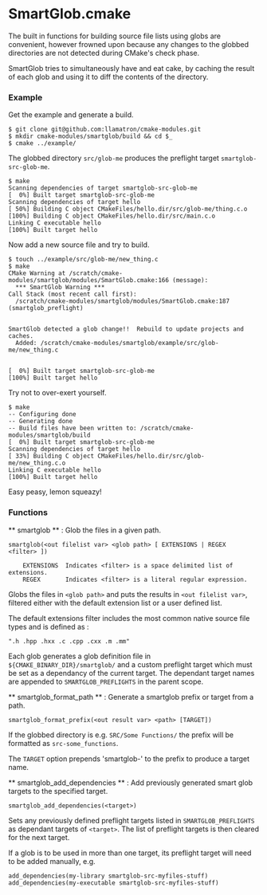 SmartGlob.cmake
===============

The built in functions for building source file lists using globs are convenient, however frowned upon because any changes to the globbed directories are not detected during CMake's check phase.

SmartGlob tries to simultaneously have and eat cake, by caching the result of each glob and using it to diff the contents of the directory.

### Example

Get the example and generate a build.

	$ git clone git@github.com:llamatron/cmake-modules.git
	$ mkdir cmake-modules/smartglob/build && cd $_
	$ cmake ../example/

The globbed directory `src/glob-me` produces the preflight target `smartglob-src-glob-me`.

	$ make
	Scanning dependencies of target smartglob-src-glob-me
	[  0%] Built target smartglob-src-glob-me
	Scanning dependencies of target hello
	[ 50%] Building C object CMakeFiles/hello.dir/src/glob-me/thing.c.o
	[100%] Building C object CMakeFiles/hello.dir/src/main.c.o
	Linking C executable hello
	[100%] Built target hello

Now add a new source file and try to build.

	$ touch ../example/src/glob-me/new_thing.c
	$ make
	CMake Warning at /scratch/cmake-modules/smartglob/modules/SmartGlob.cmake:166 (message):
	  *** SmartGlob Warning ***
	Call Stack (most recent call first):
	  /scratch/cmake-modules/smartglob/modules/SmartGlob.cmake:187 (smartglob_preflight)


	SmartGlob detected a glob change!!  Rebuild to update projects and caches.
	  Added: /scratch/cmake-modules/smartglob/example/src/glob-me/new_thing.c


	[  0%] Built target smartglob-src-glob-me
	[100%] Built target hello

Try not to over-exert yourself.

	$ make
	-- Configuring done
	-- Generating done
	-- Build files have been written to: /scratch/cmake-modules/smartglob/build
	[  0%] Built target smartglob-src-glob-me
	Scanning dependencies of target hello
	[ 33%] Building C object CMakeFiles/hello.dir/src/glob-me/new_thing.c.o
	Linking C executable hello
	[100%] Built target hello

Easy peasy, lemon squeazy!

### Functions

** smartglob ** : Glob the files in a given path.

	smartglob(<out filelist var> <glob path> [ EXTENSIONS | REGEX  <filter> ])

		EXTENSIONS	Indicates <filter> is a space delimited list of extensions.
		REGEX		Indicates <filter> is a literal regular expression.
		

Globs the files in `<glob path>` and puts the results in `<out filelist var>`, filtered either with the default extension list or a user defined list.

The default extensions filter includes the most common native source file types and is defined as :

	".h .hpp .hxx .c .cpp .cxx .m .mm"

Each glob generates a glob definition file in `${CMAKE_BINARY_DIR}/smartglob/` and a custom preflight target which must be set as a dependancy of the current target. The dependant target names are appended to `SMARTGLOB_PREFLIGHTS` in the parent scope.

** smartglob_format_path ** : Generate a smartglob prefix or target from a path.

	smartglob_format_prefix(<out result var> <path> [TARGET])

If the globbed directory is e.g. `SRC/Some Functions/` the prefix will be formatted as `src-some_functions`.

The `TARGET` option prepends 'smartglob-' to the prefix to produce a target name.

** smartglob_add_dependencies ** : Add previously generated smart glob targets to the specified target.

	smartglob_add_dependencies(<target>)

Sets any previously defined preflight targets listed in `SMARTGLOB_PREFLIGHTS` as dependant targets of `<target>`.  The list of preflight targets is then cleared for the next target.

If a glob is to be used in more than one target, its preflight target will need to be added manually, e.g.

	add_dependencies(my-library smartglob-src-myfiles-stuff)
	add_dependencies(my-executable smartglob-src-myfiles-stuff)







